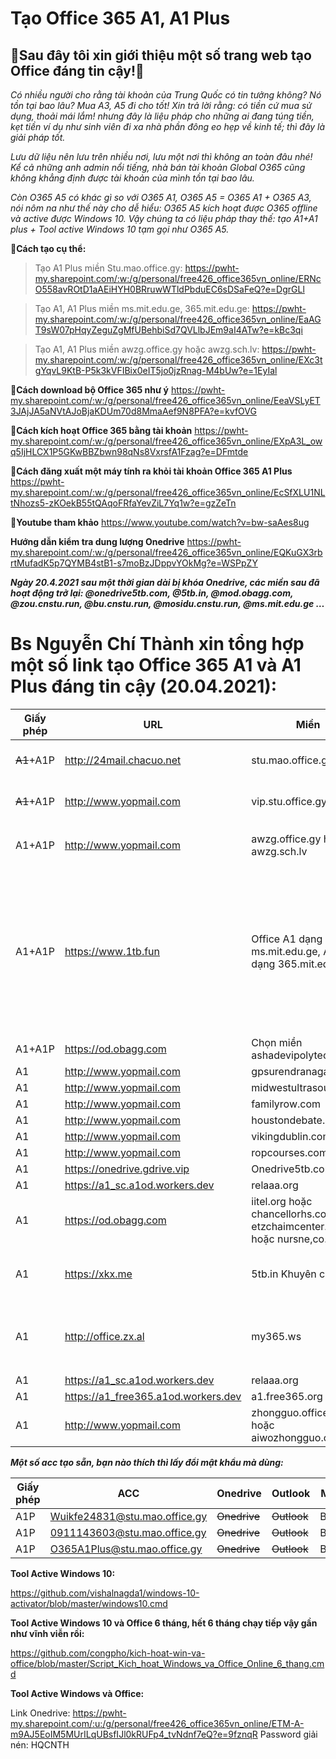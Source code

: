 # Tạo Office 365 A1, A1 Plus
 
## 👯Sau đây tôi xin giới thiệu một số trang web tạo Office đáng tin cậy!👯 

_Có nhiều người cho rằng tài khoản của Trung Quốc có tin tưởng không? Nó tồn tại bao lâu? Mua A3, A5 đi cho tốt! Xin trả lời rằng: có tiền cứ mua sử dụng, thoải mái lắm! nhưng đây là liệu pháp cho những ai đang túng tiền, kẹt tiền ví dụ như sinh viên đi xa nhà phần đông eo hẹp về kinh tế; thì đây là giải pháp tốt._

_Lưu dữ liệu nên lưu trên nhiều nơi, lưu một nơi thì không an toàn đâu nhé! Kể cả những anh admin nổi tiếng, nhà bán tài khoản Global O365 cũng không khẳng định được tài khoản của mình tồn tại bao lâu._

_Còn O365 A5 có khác gì so với O365 A1, O365 A5 = O365 A1 + O365 A3, nói nôm na như thế này cho dễ hiểu: O365 A5 kích hoạt được O365 offline và active được Windows 10. Vậy chúng ta có liệu pháp thay thế: tạo A1+A1 plus + Tool active Windows 10 tạm gọi như O365 A5._

**🔭Cách tạo cụ thể:**
>Tạo A1 Plus miền Stu.mao.office.gy: https://pwht-my.sharepoint.com/:w:/g/personal/free426_office365vn_online/ERNcO558avROtD1aAEiHYH0BRruwWTldPbduEC6sDSaFeQ?e=DgrGLl  

>Tạo A1, A1 Plus miền ms.mit.edu.ge, 365.mit.edu.ge: https://pwht-my.sharepoint.com/:w:/g/personal/free426_office365vn_online/EaAGT9sW07pHqyZeguZgMfUBehbiSd7QVLlbJEm9aI4ATw?e=kBc3qi 

>Tạo A1, A1 Plus miền awzg.office.gy hoặc awzg.sch.lv: https://pwht-my.sharepoint.com/:w:/g/personal/free426_office365vn_online/EXc3tgYqvL9KtB-P5k3kVFIBix0eIT5jo0jzRnag-M4bUw?e=1EyIal 

**🔭Cách download bộ Office 365 như ý** https://pwht-my.sharepoint.com/:w:/g/personal/free426_office365vn_online/EeaVSLyET3JAjJA5aNVtAJoBjaKDUm70d8MmaAef9N8PFA?e=kvfOVG 

**🔭Cách kích hoạt Office 365 bằng tài khoản** https://pwht-my.sharepoint.com/:w:/g/personal/free426_office365vn_online/EXpA3L_owq5IjHLCX1P5GKwBBZbwn98qNs8VxrsfA1Fzag?e=DFmtde 

**🔭Cách đăng xuất một máy tính ra khỏi tài khoản Office 365 A1 Plus** https://pwht-my.sharepoint.com/:w:/g/personal/free426_office365vn_online/EcSfXLU1NLtNhozs5-zKOekB55tQAqoFRfaYevZiL7Yq1w?e=gzZeTn 

**🔭Youtube tham khảo** https://www.youtube.com/watch?v=bw-saAes8ug 

**Hướng dẫn kiểm tra dung lượng Onedrive** https://pwht-my.sharepoint.com/:w:/g/personal/free426_office365vn_online/EQKuGX3rbrtMufadK5p7QYMB4stB1-s7moBzJDppvYOkMg?e=WSPpZY 

**_Ngày 20.4.2021 sau một thời gian dài bị khóa Onedrive, các miền sau đã hoạt động trở lại: @onedrive5tb.com, @5tb.in, @mod.obagg.com, @zou.cnstu.run, @bu.cnstu.run, @mosidu.cnstu.run, @ms.mit.edu.ge …_**

# Bs Nguyễn Chí Thành xin tổng hợp một số link tạo Office 365 A1 và A1 Plus đáng tin cậy (20.04.2021): 

Giấy phép | URL | Miền | Onedrive | Ghi chú
-- | -- | -- | -- | -- 
~~A1~~+A1P | http://24mail.chacuo.net | stu.mao.office.gy | ~~Onedrive~~ | Tham gia nhóm **Nuran.com** để nhận A1P
~~A1~~+A1P | http://www.yopmail.com | vip.stu.office.gy | ~~Onedrive~~ | Tham gia nhóm **Nuran.com** để nhận A1P
A1+A1P | http://www.yopmail.com | awzg.office.gy hoặc awzg.sch.lv | 5TB | Tham gia nhóm **!爱我中国** để nhận A1P
A1+A1P | https://www.1tb.fun | Office A1 dạng ms.mit.edu.ge, A1 Plus dạng 365.mit.edu.ge | 5TB | Tham gia nhóm Telegram https://t.me/ms_1tb đánh câu lệnh gởi nhóm /info yourgmail.com ví dụ: /info abc@gmail.com trong 7 ngày check mail có acc A1 Plus, ở trong nhóm 100 ngày được cấp G suite! 
A1+A1P | https://od.obagg.com | Chọn miền ashadevipolytechnic.in | 1TB | Tạo xong có A1 Plus ngay!
A1 | http://www.yopmail.com | gpsurendranagar.org | 1TB | 
A1 | http://www.yopmail.com | midwestultrasound.com | 1TB | 
A1 | http://www.yopmail.com | familyrow.com | 1TB | 
A1 | http://www.yopmail.com | houstondebate.com | 1TB | 
A1 | http://www.yopmail.com | vikingdublin.com | 5TB | 
A1 | http://www.yopmail.com | ropcourses.com | 2TB | 
A1 | https://onedrive.gdrive.vip | Onedrive5tb.com | 5TB | Hàng Việt Nam | 
A1 | https://a1_sc.a1od.workers.dev | relaaa.org | 5TB | 
A1 | https://od.obagg.com | iitel.org hoặc chancellorhs.com hoặc etzchaimcenter.org hoặc nursne,co.in | 1Tb | 
A1 | https://xkx.me | 5tb.in Khuyên chọn | ~~Onedrive trước đây 5Tb,~~ giờ 1Tb | 
A1 | http://office.zx.al | my365.ws | 5TB | Chọn Office365学生对 tức For Students, chọn thằng còn lại là của Faculty |
A1 | https://a1_sc.a1od.workers.dev | relaaa.org | 5TB | 
A1 | https://a1_free365.a1od.workers.dev | a1.free365.org | 5TB | 
A1 | http://www.yopmail.com | zhongguo.office.gy hoặc aiwozhongguo.office.gy | 5TB | Xác minh tin nhắn qua điện thoại mới tạo được Office A1

**_Một số acc tạo sẵn, bạn nào thích thì lấy đổi mật khẩu mà dùng:_**

Giấy phép | ACC | Onedrive | Outlook | Mật khẩu
-- | -- | -- | -- | -- 
A1P | Wuikfe24831@stu.mao.office.gy | ~~Onedrive~~ | ~~Outlook~~ | Bieu2021
A1P | 0911143603@stu.mao.office.gy | ~~Onedrive~~ | ~~Outlook~~ | Bieu2021
A1P | O365A1Plus@stu.mao.office.gy| ~~Onedrive~~ | ~~Outlook~~ | Bieu2021


**Tool Active Windows 10:**

https://github.com/vishalnagda1/windows-10-activator/blob/master/windows10.cmd 

**Tool Active Windows 10 và Office 6 tháng, hết 6 tháng chạy tiếp vậy gần như vĩnh viễn rồi:**

https://github.com/congpho/kich-hoat-win-va-office/blob/master/Script_Kich_hoat_Windows_va_Office_Online_6_thang.cmd 

**Tool Active Windows và Office:**

Link Onedrive: https://pwht-my.sharepoint.com/:u:/g/personal/free426_office365vn_online/ETM-A-m9AJ5EoIM5MUrILqUBsfIJl0kRUFp4_tvNdnf7eQ?e=9fznqR Password giải nén: HQCNTH
